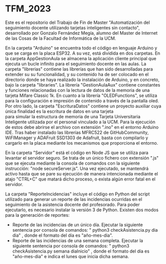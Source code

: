 # TFM_2023
Este es el repositorio del Trabajo de Fin de Master "Automatización del seguimiento docente utilizando tarjetas inteligentes sin contacto",
desarrollado por Gonzalo Fernández Megía, alumno del Master de Internet de las Cosas de la Facultad de Informática de la UCM.

En la carpeta "Arduino" se encuentra todo el código en lenguaje Arduino y que se carga en la placa ESP32. A su vez, está dividida
en dos carpetas. En la carpeta AppGestionAula se almacena la aplicación cliente principal que ejecuta un bucle infinito para el
seguimiento docente en las aulas. La carpeta "librerias" contiene las librerías que han sido desarrolladas para extender su su funcionalidad,
y su contenido ha de ser colocado en el  directorio donde se haya realizado la instalación de Arduino, y en concreto, bajo la carpeta "libraries".
La librería "GestionAulaAux" contiene constantes y funciones relacionadas con la lectura de datos de la memoria de una tarjeta Mifare Classic 1k. 
En cuanto a la librería "OLEDFunctions", se utiliza para la configuración e impresión de contenido a través de la pantalla oled.
Por otro lado, la carpeta "EscrituraDatos" contiene un proyecto auxiliar cuya única finalidad es la escritura de datos en una tarjeta  
para simular la estructura de memoria de una Tarjeta Universitaria Inteligente utilizada por el personal vinculado a la UCM. 
Para la ejecución de estos debe abrirse el archivo con extensión ".ino" en el entorno Arduino IDE. Tras haber instalado las librerías MFRC522 de GitHubCommunity, WiFIManager y ADAFruit SSD1303 de Adafruit, basta con compilarlo y cargarlo en la placa mediante los mecanismos que proporciona el entorno.

En la carpeta "Servidor" está el código en Node JS que se utiliza para levantar el servidor seguro. Se trata de un único fichero con 
extensión ".js" que se ejecuta mediante la consola de comandos con la siguiente instrucción: "node secureServer.js". Una vez ejecutado,
se mantendrá activo hasta que se pare su ejecución de manera intencionada mediante el atajo "CTRL+C" que matará dicho proceso, o exista
algún error fatal en el servidor.

La carpeta "ReporteIncidencias" incluye el código en Python del script utilizado para generar un reporte de las incidencias ocurridas en el seguimiento de la asistencia docente del profesorado. Para poder ejecutarlo, es necesario instalar la versión 3 de Python. Existen dos modos para la generación de reportes:
* Reporte de las incidencias de un único día. Ejecutar la siguiente sentencia por consola de comandos: " python3 checkAsistencia.py dia dia" , donde el formato del día es "año-mes-dia".
* Reporte de las incidencias de una semana completa. Ejecutar la siguiente sentencia por consola de comandos: " python3 checkAsistencia.py semana diaInicio" , donde el formato del día es "año-mes-dia" e indica el lunes que inicia dicha semana.
